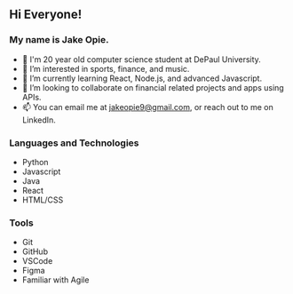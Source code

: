 ## Hi Everyone!
### My name is **Jake Opie**. 


- 👋 I'm 20 year old computer science student at DePaul University.
- 👀 I’m interested in sports, finance, and music.
- 🌱 I’m currently learning React, Node.js, and advanced Javascript.
- 💞️ I’m looking to collaborate on financial related projects and apps using APIs.
- 📫 You can email me at jakeopie9@gmail.com, or reach out to me on LinkedIn.

### Languages and Technologies
- Python
- Javascript
- Java
- React
- HTML/CSS

### Tools
- Git
- GitHub
- VSCode
- Figma
- Familiar with Agile 
<!---
jopieji/jopieji is a ✨ special ✨ repository because its `README.md` (this file) appears on your GitHub profile.
You can click the Preview link to take a look at your changes.
--->
## 
